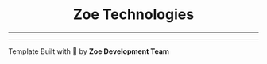 <h1 align="center"> <strong>Zoe</strong> Technologies </h1>
<hr>

--------

Template Built with :blue_heart: by **Zoe Development Team**